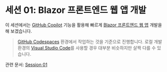 # 세션 01: Blazor 프론트엔드 웹 앱 개발

이 세션에서는 [GitHub Copilot](https://docs.github.com/ko/copilot/overview-of-github-copilot/about-github-copilot-business) 기능을 활용해 빠르게 [Blazor 프론트엔드 웹 앱](https://learn.microsoft.com/ko-kr/aspnet/core/blazor?WT.mc_id=dotnet-121695-juyoo) 개발을 해 보겠습니다.

> [GitHub Codespaces](https://docs.github.com/ko/codespaces/overview) 환경에서 작업하는 것을 기준으로 진행합니다. 로컬 개발 환경의 [Visual Studio Code](https://code.visualstudio.com/?WT.mc_id=dotnet-121695-juyoo)를 사용할 경우 대부분 비슷하지만 살짝 다를 수 있습니다.

관련 문서: [Session 01](../../docs/01-blazor-frontend.md)

